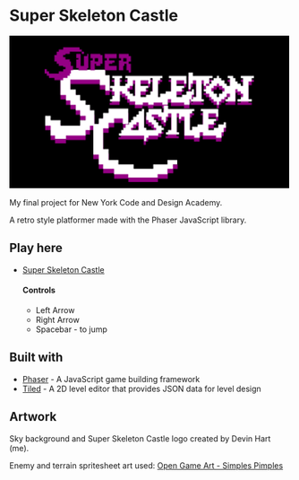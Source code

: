 # Super Skeleton Castle

![logo](https://github.com/devin-hart/Super-Skeleton-Castle/blob/master/assets/images/site_title_screen.png)

My final project for New York Code and Design Academy.

A retro style platformer made with the Phaser JavaScript library.

## Play here

* [Super Skeleton Castle](http://devin-hart.github.io/ssc/ssc.html)

  #### Controls

  * Left Arrow
  * Right Arrow
  * Spacebar - to jump

## Built with

* [Phaser](http://www.phaser.io) - A JavaScript game building framework
* [Tiled](http://www.mapeditor.org) - A 2D level editor that provides JSON data for level design

## Artwork

Sky background and Super Skeleton Castle logo created by Devin Hart (me).

Enemy and terrain spritesheet art used: [Open Game Art - Simples Pimples](https://opengameart.org/content/simple-broad-purpose-tileset)
